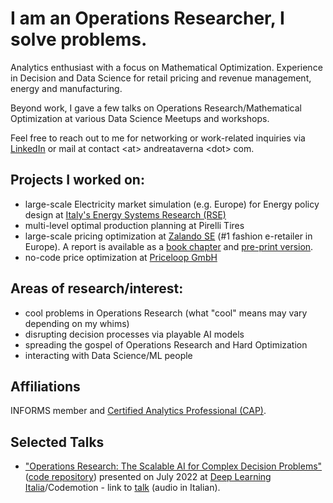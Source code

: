 # I am an Operations Researcher, I solve problems.


Analytics enthusiast with a focus on Mathematical Optimization. Experience in Decision and Data Science for retail pricing and revenue management, energy and manufacturing.

Beyond work, I gave a few talks on Operations Research/Mathematical Optimization at various Data Science Meetups and workshops.


Feel free to reach out to me for networking or work-related inquiries via [LinkedIn](https://www.linkedin.com/in/andrea-taverna-data-analytics/) or mail at contact <at\> andreataverna <dot\> com.

## Projects I worked on:

* large-scale Electricity market simulation (e.g. Europe) for Energy policy design at [Italy's Energy Systems Research (RSE)](https://www.rse-web.it/)
* multi-level optimal production planning at Pirelli Tires
* large-scale pricing optimization at [Zalando SE](https://corporate.zalando.com/en) (#1 fashion e-retailer in Europe).  A report is available as a [book chapter](https://www.springerprofessional.de/en/large-scale-price-optimization-for-an-online-fashion-retailer/23145192) and [pre-print version](https://papers.ssrn.com/sol3/papers.cfm?abstract_id=3748534).
* no-code price optimization at [Priceloop GmbH](https://priceloop.ai/)


## Areas of research/interest:

* cool problems in Operations Research (what "cool" means may vary depending on my whims)
* disrupting decision processes via playable AI models
* spreading the gospel of Operations Research and Hard Optimization
* interacting with Data Science/ML people

## Affiliations

INFORMS member and [Certified Analytics Professional (CAP)](https://www.credential.net/06e9eca1-4e4b-45a5-91bf-45ca7fa57cee#gs.hjikix).


## Selected Talks

* ["Operations Research: The Scalable AI for Complex Decision Problems"](https://github.com/andrea-taverna/lagrangian_example/blob/master/ATaverna_DLI_2022.pdf) ([code repository](https://github.com/andrea-taverna/lagrangian_example)) presented on July 2022 at [Deep Learning Italia](https://deeplearningitalia.com/)/Codemotion  - link to [talk](https://talks.codemotion.com/operations-research-the-scalable-ai-for-?view=true) (audio in Italian).

